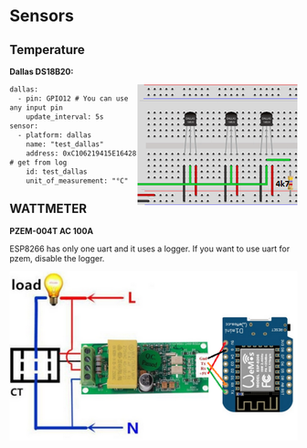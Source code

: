 # Sensors

## Temperature

**Dallas DS18B20:**

<img align="right" src="https://github.com/peca2345/ESPHome-code-examples/blob/main/images/sensors/dallas.png?raw=true">

```
dallas: 
  - pin: GPIO12 # You can use any input pin
    update_interval: 5s
sensor:    
  - platform: dallas 
    name: "test_dallas"
    address: 0xC106219415E16428 # get from log
    id: test_dallas
    unit_of_measurement: "°C" 
```


## WATTMETER

**PZEM-004T AC 100A**

ESP8266 has only one uart and it uses a logger.
If you want to use uart for pzem, disable the logger.

<img align="right" src="https://github.com/peca2345/ESPHome-code-examples/blob/main/images/sensors/pzem-004t-100A.png?raw=true">

```
logger:
  level: NONE
  hardware_uart: UART1

uart: # 
  rx_pin: GPIO3
  tx_pin: GPIO1
  baud_rate: 9600
  
sensor:
  - platform: pzemac # PZEM-004T uart
    update_interval: 10s
    current:
      name: "test_current"
    voltage:
      name: "test_voltage"
    energy:
      name: "test_energy"
    power:
      name: "test_power"
     # id: pzem_energy
    frequency:
      name: "test_frequency"
    power_factor:
      name: "test_power_factor"
  
```
